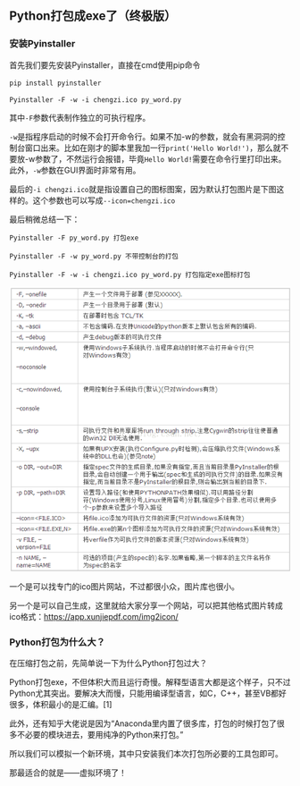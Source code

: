 ## Python打包成exe了（终极版）

### 安装Pyinstaller

首先我们要先安装Pyinstaller，直接在cmd使用pip命令

```shell
pip install pyinstaller 
```

```shell
Pyinstaller -F -w -i chengzi.ico py_word.py
```

其中`-F`参数代表制作独立的可执行程序。

`-w`是指程序启动的时候不会打开命令行。如果不加-w的参数，就会有黑洞洞的控制台窗口出来。比如在刚才的脚本里我加一行`print('Hello World!')`，那么就不要放-w参数了，不然运行会报错，毕竟`Hello World!`需要在命令行里打印出来。此外，`-w`参数在GUI界面时非常有用。

最后的`-i chengzi.ico`就是指设置自己的图标图案，因为默认打包图片是下图这样的。这个参数也可以写成`--icon=chengzi.ico`

最后稍微总结一下：

```shell
Pyinstaller -F py_word.py 打包exe

Pyinstaller -F -w py_word.py 不带控制台的打包

Pyinstaller -F -w -i chengzi.ico py_word.py 打包指定exe图标打包
```

![image-20210403212352849](assets/image-20210403212352849.png)

一个是可以找专门的ico图片网站，不过都很小众，图片库也很小。

另一个是可以自己生成，这里就给大家分享一个网站，可以把其他格式图片转成ico格式：https://app.xunjiepdf.com/img2icon/

### Python打包为什么大？

在压缩打包之前，先简单说一下为什么Python打包过大？

Python打包exe，不但体积大而且运行奇慢。解释型语言大都是这个样子，只不过Python尤其突出。要解决大而慢，只能用编译型语言，如C，C++，甚至VB都好很多，体积最小的是汇编。[1]

此外，还有知乎大佬说是因为“Anaconda里内置了很多库，打包的时候打包了很多不必要的模块进去，要用纯净的Python来打包。”

所以我们可以模拟一个新环境，其中只安装我们本次打包所必要的工具包即可。

那最适合的就是——虚拟环境了！